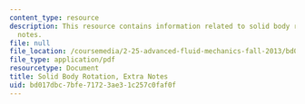 ```yaml
---
content_type: resource
description: This resource contains information related to solid body rotation, extra
  notes.
file: null
file_location: /coursemedia/2-25-advanced-fluid-mechanics-fall-2013/bd017dbc7bfe71723ae31c257c0faf0f_MIT2_25F13_Solid_Body_Ro.pdf
file_type: application/pdf
resourcetype: Document
title: Solid Body Rotation, Extra Notes
uid: bd017dbc-7bfe-7172-3ae3-1c257c0faf0f
---
```

